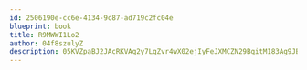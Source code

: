 ```yaml
---
id: 2506190e-cc6e-4134-9c87-ad719c2fc04e
blueprint: book
title: R9MWWI1Lo2
author: 04f8szulyZ
description: 05KVZpaBJ2JAcRKVAq2y7LqZvr4wX02ejIyFeJXMCZN29BqitM183Ag9JB3Wdiv0K08HBO3Muyo6hhTYNSebjlciOZcVgDDeY6Ca
---
```

